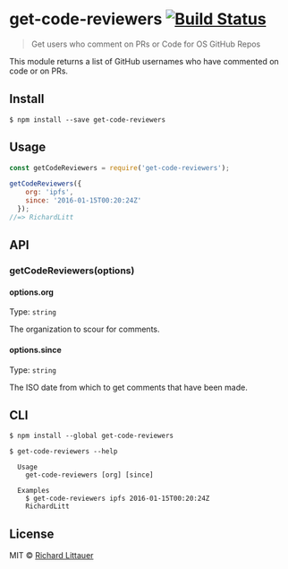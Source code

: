 # get-code-reviewers [![Build Status](https://travis-ci.org/RichardLitt/get-code-reviewers.svg?branch=master)](https://travis-ci.org/RichardLitt/get-code-reviewers)

> Get users who comment on PRs or Code for OS GitHub Repos

This module returns a list of GitHub usernames who have commented on code or on PRs.


## Install

```
$ npm install --save get-code-reviewers
```


## Usage

```js
const getCodeReviewers = require('get-code-reviewers');

getCodeReviewers({
    org: 'ipfs',
    since: '2016-01-15T00:20:24Z'
  });
//=> RichardLitt
```


## API

### getCodeReviewers(options)

#### options.org

Type: `string`

The organization to scour for comments.

#### options.since

Type: `string`

The ISO date from which to get comments that have been made.

## CLI

```
$ npm install --global get-code-reviewers
```

```
$ get-code-reviewers --help

  Usage
    get-code-reviewers [org] [since]

  Examples
    $ get-code-reviewers ipfs 2016-01-15T00:20:24Z
    RichardLitt
```


## License

MIT © [Richard Littauer](http://burntfen.com)
